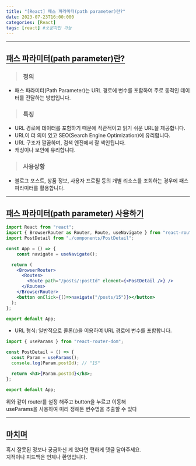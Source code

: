 ```yaml
---
title: "[React] 패스 파라미터(path parameter)란?"
date: 2023-07-23T16:00:000
categories: [React]
tags: [react] #소문자만 가능
---
```


---

## <b style="border-bottom:2px solid gray" class="h2">패스 파라미터(path parameter)란?</b>

<h3><blockquote>정의
</blockquote></h3>

- 패스 파라미터(Path Parameter)는 URL 경로에 변수를 포함하여 주로 동적인 데이터를 전달하는 방법입니다.

<h3><blockquote>특징
</blockquote></h3>

- URL 경로에 데이터를 포함하기 때문에 직관적이고 읽기 쉬운 URL을 제공합니다.
- URL이 더 의미 있고 SEO(Search Engine Optimization)에 유리합니다.
- URL 구조가 깔끔하며, 검색 엔진에서 잘 색인됩니다.
- 캐싱이나 보안에 유리합니다.

<h3><blockquote>사용상황
</blockquote></h3>

- 블로그 포스트, 상품 정보, 사용자 프로필 등의 개별 리소스를 조회하는 경우에 패스 파라미터를 활용합니다.

---

## <b style="border-bottom:2px solid gray" class="h2">패스 파라미터(path parameter) 사용하기</b>

```jsx
import React from "react";
import { BrowserRouter as Router, Route, useNavigate } from "react-router-dom";
import PostDetail from "./components/PostDetail";

const App = () => {
    const navigate = useNavigate();

  return (
    <BrowserRouter>
      <Routes>
        <Route path="/posts/:postId" element={<PostDetail />} />
      </Routes>
    </BrowserRouter>
    <button onClick={()=>navigate("/posts/15")}></button>
  );
};

export default App;
```

- URL 형식: 일반적으로 콜론(:)을 이용하여 URL 경로에 변수를 포함합니다.
  <br/>

```jsx
import { useParams } from "react-router-dom";

const PostDetail = () => {
  const Param = useParams();
  console.log(Param.postId); // "15"

  return <h3>{Param.postId}</h3>;
};

export default App;
```

위와 같이 router를 설정 해주고 button을 누르고 이동해<br/> useParams을 사용하여 미리 정해둔 변수명을 추출할 수 있다

---

## <b style="border-bottom:2px solid gray"><b>마치며</b></b>

<P>혹시 잘못된 정보나 궁금하신 게 있다면 편하게 댓글 달아주세요.<br/>
지적이나 피드백은 언제나 환영입니다.</p>
